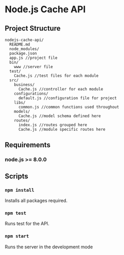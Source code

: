 # Node.js Cache API

## Project Structure

```
nodejs-cache-api/
  README.md
  node_modules/
  package.json
  app.js //project file
  bin/
    www //server file
  test/
    Cache.js //test files for each module
  src/
    business/
      Cache.js //controller for each module
    configurations/
      default.js //configuration file for project
    libs/
      common.js //common functions used throughout
    models/
      Cache.js //model schema defined here
    routes/
      index.js //routes grouped here
      Cache.js //module specific routes here
```

## Requirements

### node.js >= 8.0.0

## Scripts

### `npm install`

Installs all packages required.<br>

### `npm test`

Runs test for the API.<br>

### `npm start`

Runs the server in the development mode